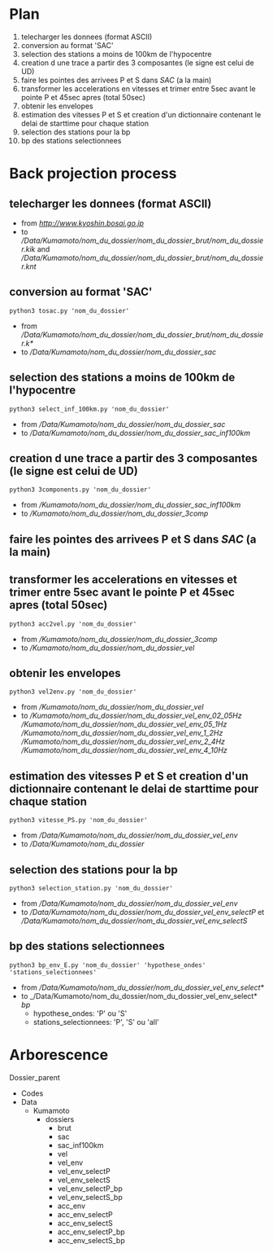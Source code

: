# Plan

1. telecharger les donnees (format ASCII)
2. conversion au format 'SAC'
3. selection des stations a moins de 100km de l'hypocentre
4. creation d une trace a partir des 3 composantes (le signe est celui de UD)
5. faire les pointes des arrivees P et S dans _SAC_ (a la main)
6. transformer les accelerations en vitesses et trimer entre 5sec avant le pointe P et 45sec apres (total 50sec)
7. obtenir les envelopes
8. estimation des vitesses P et S et creation d'un dictionnaire contenant le delai de starttime pour chaque station
9. selection des stations pour la bp
10. bp des stations selectionnees

# Back projection process

## telecharger les donnees (format ASCII)

- from _http://www.kyoshin.bosai.go.jp_
- to _/Data/Kumamoto/nom_du_dossier/nom_du_dossier_brut/nom_du_dossier.kik_ and _/Data/Kumamoto/nom_du_dossier/nom_du_dossier_brut/nom_du_dossier.knt_

## conversion au format 'SAC'

`python3 tosac.py 'nom_du_dossier'` 
- from _/Data/Kumamoto/nom_du_dossier/nom_du_dossier_brut/nom_du_dossier.k*_
- to _/Data/Kumamoto/nom_du_dossier/nom_du_dossier_sac_

## selection des stations a moins de 100km de l'hypocentre

`python3 select_inf_100km.py 'nom_du_dossier'`
- from _/Data/Kumamoto/nom_du_dossier/nom_du_dossier_sac_
- to _/Data/Kumamoto/nom_du_dossier/nom_du_dossier_sac_inf100km_

## creation d une trace a partir des 3 composantes (le signe est celui de UD)

`python3 3components.py 'nom_du_dossier'`
- from _/Kumamoto/nom_du_dossier/nom_du_dossier_sac_inf100km_
- to _/Kumamoto/nom_du_dossier/nom_du_dossier_3comp_

## faire les pointes des arrivees P et S dans _SAC_ (a la main)

## transformer les accelerations en vitesses et trimer entre 5sec avant le pointe P et 45sec apres (total 50sec)

`python3 acc2vel.py 'nom_du_dossier'` 
- from _/Kumamoto/nom_du_dossier/nom_du_dossier_3comp_
- to _/Kumamoto/nom_du_dossier/nom_du_dossier_vel_

## obtenir les envelopes

`python3 vel2env.py 'nom_du_dossier'`
- from _/Kumamoto/nom_du_dossier/nom_du_dossier_vel_
- to _/Kumamoto/nom_du_dossier/nom_du_dossier_vel_env_02_05Hz_
	_/Kumamoto/nom_du_dossier/nom_du_dossier_vel_env_05_1Hz_
	_/Kumamoto/nom_du_dossier/nom_du_dossier_vel_env_1_2Hz_
	_/Kumamoto/nom_du_dossier/nom_du_dossier_vel_env_2_4Hz_
	_/Kumamoto/nom_du_dossier/nom_du_dossier_vel_env_4_10Hz_

## estimation des vitesses P et S et creation d'un dictionnaire contenant le delai de starttime pour chaque station

`python3 vitesse_PS.py 'nom_du_dossier'`
- from _/Data/Kumamoto/nom_du_dossier/nom_du_dossier_vel_env_
- to _/Data/Kumamoto/nom_du_dossier_

## selection des stations pour la bp

`python3 selection_station.py 'nom_du_dossier'`
- from _/Data/Kumamoto/nom_du_dossier/nom_du_dossier_vel_env_
- to _/Data/Kumamoto/nom_du_dossier/nom_du_dossier_vel_env_selectP_ et _/Data/Kumamoto/nom_du_dossier/nom_du_dossier_vel_env_selectS_

## bp des stations selectionnees

`python3 bp_env_E.py 'nom_du_dossier' 'hypothese_ondes' 'stations_selectionnees'`
- from _/Data/Kumamoto/nom_du_dossier/nom_du_dossier_vel_env_select*_
- to _/Data/Kumamoto/nom_du_dossier/nom_du_dossier_vel_env_select* _bp_
   - hypothese_ondes: 'P' ou 'S'
   - stations_selectionnees: 'P', 'S' ou 'all'

# Arborescence

Dossier_parent

- Codes
- Data
  - Kumamoto
    - dossiers
      - brut
      - sac
      - sac_inf100km
      - vel
      - vel_env
      - vel_env_selectP
      - vel_env_selectS
      - vel_env_selectP_bp
      - vel_env_selectS_bp
      - acc_env
      - acc_env_selectP
      - acc_env_selectS
      - acc_env_selectP_bp
      - acc_env_selectS_bp












